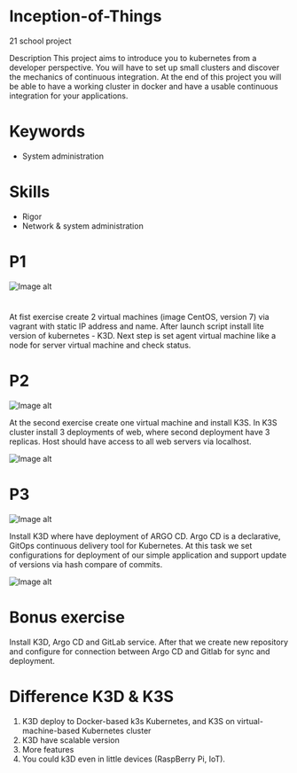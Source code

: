 # Inception-of-Things

21 school project

Description
This project aims to introduce you to kubernetes from a developer perspective. You will have to set up small clusters and discover the mechanics of continuous integration. At the end of this project you will be able to have a working cluster in docker and have a usable continuous integration for your applications.

# Keywords

- System administration

# Skills

- Rigor
- Network & system administration

# P1


![Image alt](https://github.com/behaqos/inception-of-things/raw/master/images/p1.png)

<img src="[https://github.com/favicon.ico](https://github.com/behaqos/inception-of-things/raw/master/images/p1.png)" width="10">

At fist exercise create 2 virtual machines (image CentOS, version 7) via vagrant with static IP address and name. After launch script install lite version of kubernetes - K3D. Next step is set agent virtual machine like a node for server virtual machine and check status.

# P2

![Image alt](https://github.com/behaqos/inception-of-things/raw/master/images/p2-2.png)


At the second exercise create one virtual machine and install K3S. In K3S cluster install 3 deployments of web, where second deployment have 3 replicas. Host should have access to all web servers via localhost. 

![Image alt](https://github.com/behaqos/inception-of-things/raw/master/images/p2.png)

# P3

![Image alt](https://github.com/behaqos/inception-of-things/raw/master/images/p3-2.png)

Install K3D where have deployment of ARGO CD. Argo CD is a declarative, GitOps continuous delivery tool for Kubernetes. At this task we set configurations for deployment of our simple application and support update of versions via hash compare of commits.


![Image alt](https://github.com/behaqos/inception-of-things/raw/master/images/p3.png)

# Bonus exercise

Install K3D, Argo CD and GitLab service. After that we create new repository and configure for connection between Argo CD and Gitlab for sync and deployment.

# Difference K3D & K3S
1. K3D deploy to Docker-based k3s Kubernetes, and K3S on virtual-machine-based Kubernetes cluster
2. K3D have scalable version
3. More features
4. You could k3D even in little devices (RaspBerry Pi, IoT).
